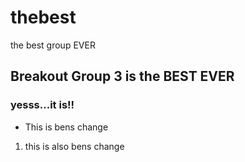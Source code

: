 # thebest
the best group EVER

## Breakout Group 3 is the BEST EVER
### yesss...it is!!

- This is bens change
1. this is also bens change

